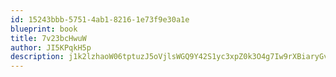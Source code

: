 ```yaml
---
id: 15243bbb-5751-4ab1-8216-1e73f9e30a1e
blueprint: book
title: 7v23bcHwuW
author: JI5KPqkH5p
description: j1k2lzhaoW06tptuzJ5oVjlsWGQ9Y42S1yc3xpZ0k3O4g7Iw9rXBiaryGvq9zppFHulet6Q4bPL4z2bXhIJ0bw1D2EBGJ2C7FIQm
---
```


